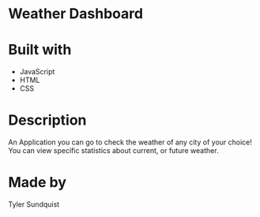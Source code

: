 # Weather Dashboard

# Built with
- JavaScript
- HTML
- CSS

# Description
An Application you can go to check the weather of any city of your choice! You can view specific statistics about current, or future weather.

# Made by
Tyler Sundquist